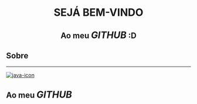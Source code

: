 

<h1 align="center">SEJÁ BEM-VINDO</h1>
<h2 align="center">Ao meu <big><i>GITHUB</i></big> :D</h2>
<h2>Sobre</h2>

___

<a href='https://postimg.cc/YvSGR653' target='_blank'><img src='https://i.postimg.cc/YvSGR653/java-icon.png' border='0' alt='java-icon'/></a>
<h2>Ao meu <big><i>GITHUB</i></big></h2>
